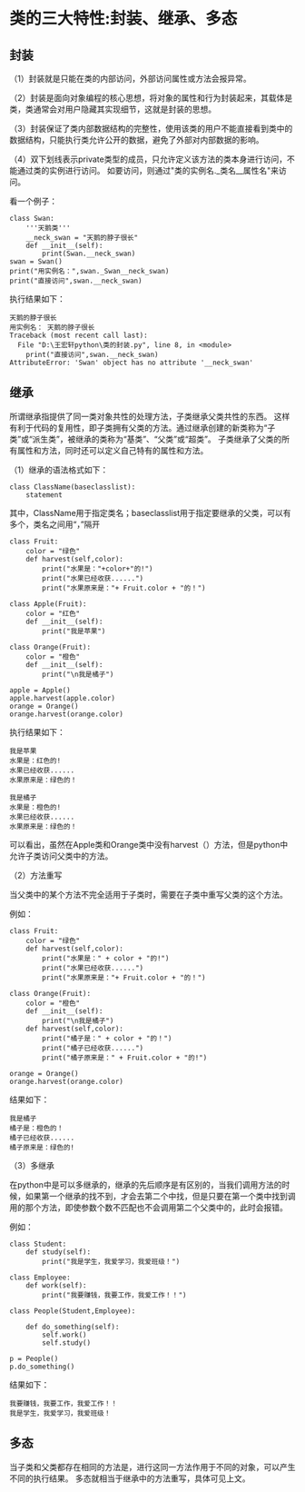 # 类的三大特性:封装、继承、多态
                                                                              
## 封装

（1）封装就是只能在类的内部访问，外部访问属性或方法会报异常。

（2）封装是面向对象编程的核心思想，将对象的属性和行为封装起来，其载体是类，类通常会对用户隐藏其实现细节，这就是封装的思想。

（3）封装保证了类内部数据结构的完整性，使用该类的用户不能直接看到类中的数据结构，只能执行类允许公开的数据，避免了外部对内部数据的影响。

（4）双下划线表示private类型的成员，只允许定义该方法的类本身进行访问，不能通过类的实例进行访问。
如要访问，则通过"类的实例名._类名__属性名"来访问。

看一个例子：
```
class Swan:
    '''天鹅类'''
    __neck_swan = "天鹅的脖子很长"
    def __init__(self):
        print(Swan.__neck_swan)
swan = Swan()
print("用实例名：",swan._Swan__neck_swan)
print("直接访问",swan.__neck_swan)
```

执行结果如下：
```
天鹅的脖子很长
用实例名： 天鹅的脖子很长
Traceback (most recent call last):
  File "D:\王宏轩python\类的封装.py", line 8, in <module>
    print("直接访问",swan.__neck_swan)
AttributeError: 'Swan' object has no attribute '__neck_swan'
```


## 继承

所谓继承指提供了同一类对象共性的处理方法，子类继承父类共性的东西。 这样有利于代码的复用性，即子类拥有父类的方法。通过继承创建的新类称为“子类”或“派生类”，被继承的类称为“基类”、“父类”或“超类”。
子类继承了父类的所有属性和方法，同时还可以定义自己特有的属性和方法。

（1）继承的语法格式如下：

```
class ClassName(baseclasslist):
    statement
```

其中，ClassName用于指定类名；baseclasslist用于指定要继承的父类，可以有多个，类名之间用“，”隔开

```
class Fruit:
    color = "绿色"
    def harvest(self,color):
        print("水果是："+color+"的!")
        print("水果已经收获......")
        print("水果原来是："+ Fruit.color + "的！")
        
class Apple(Fruit):
    color = "红色"
    def __init__(self):
        print("我是苹果")
        
class Orange(Fruit):
    color = "橙色"
    def __init__(self):
        print("\n我是橘子")
        
apple = Apple()
apple.harvest(apple.color)
orange = Orange()
orange.harvest(orange.color)
```

执行结果如下：

```
我是苹果
水果是：红色的!
水果已经收获......
水果原来是：绿色的！

我是橘子
水果是：橙色的!
水果已经收获......
水果原来是：绿色的！
```

可以看出，虽然在Apple类和Orange类中没有harvest（）方法，但是python中允许子类访问父类中的方法。

（2）方法重写

当父类中的某个方法不完全适用于子类时，需要在子类中重写父类的这个方法。

例如：

```
class Fruit:
    color = "绿色"
    def harvest(self,color):
        print("水果是：" + color + "的!")
        print("水果已经收获......")
        print("水果原来是："+ Fruit.color + "的！")
        
class Orange(Fruit):
    color = "橙色"
    def __init__(self):
        print("\n我是橘子")
    def harvest(self,color):
        print("橘子是：" + color + "的！")
        print("橘子已经收获......")
        print("橘子原来是：" + Fruit.color + "的!")
        
orange = Orange()
orange.harvest(orange.color)
```

结果如下：

```
我是橘子
橘子是：橙色的！
橘子已经收获......
橘子原来是：绿色的!
```

（3）多继承

在python中是可以多继承的，继承的先后顺序是有区别的，当我们调用方法的时候，如果第一个继承的找不到，才会去第二个中找，但是只要在第一个类中找到调用的那个方法，即使参数个数不匹配也不会调用第二个父类中的，此时会报错。

例如：
```
class Student:
    def study(self):
        print("我是学生，我爱学习，我爱班级！")

class Employee:
    def work(self):
        print("我要赚钱，我要工作，我爱工作！！")

class People(Student,Employee): 

    def do_something(self):
        self.work()
        self.study()

p = People()
p.do_something()
```

结果如下：

```
我要赚钱，我要工作，我爱工作！！
我是学生，我爱学习，我爱班级！
```

## 多态
当子类和父类都存在相同的方法是，进行这同一方法作用于不同的对象，可以产生不同的执行结果。
多态就相当于继承中的方法重写，具体可见上文。



